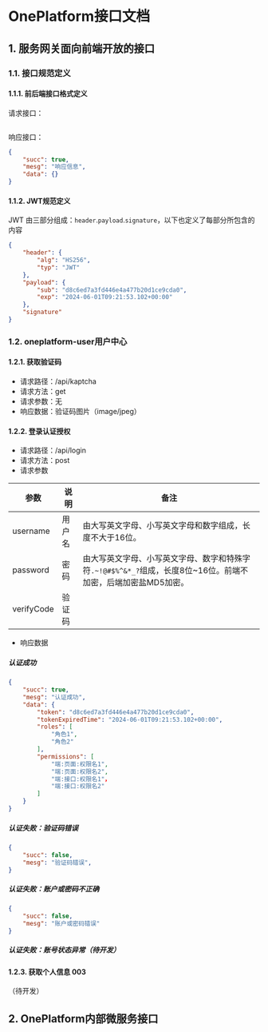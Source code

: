 # OnePlatform接口文档

## 1. 服务网关面向前端开放的接口

### 1.1. 接口规范定义

#### 1.1.1. 前后端接口格式定义

请求接口：

```json

```

响应接口：

```json
{
    "succ": true,
    "mesg": "响应信息",
    "data": {}
}
```

#### 1.1.2. JWT规范定义

JWT 由三部分组成：`header`.`payload`.`signature`，以下也定义了每部分所包含的内容

```json
{
    "header": {
        "alg": "HS256",
        "typ": "JWT"
    },
    "payload": {
        "sub": "d8c6ed7a3fd446e4a477b20d1ce9cda0",
        "exp": "2024-06-01T09:21:53.102+00:00"
    },
    "signature"
}
```

### 1.2. oneplatform-user用户中心

#### 1.2.1. 获取验证码

- 请求路径：/api/kaptcha
- 请求方法：get
- 请求参数：无
- 响应数据：验证码图片（image/jpeg）

#### 1.2.2. 登录认证授权

- 请求路径：/api/login
- 请求方法：post
- 请求参数

| 参数       | 说明   | 备注                                                         |
| ---------- | ------ | ------------------------------------------------------------ |
| username   | 用户名 | 由大写英文字母、小写英文字母和数字组成，长度不大于16位。     |
| password   | 密码   | 由大写英文字母、小写英文字母、数字和特殊字符`.~!@#$%^&*_?`组成，长度8位~16位。前端不加密，后端加密盐MD5加密。 |
| verifyCode | 验证码 |                                                              |

- 响应数据

##### 认证成功

```json
{
    "succ": true,
    "mesg": "认证成功",
    "data": {
        "token": "d8c6ed7a3fd446e4a477b20d1ce9cda0",
        "tokenExpiredTime": "2024-06-01T09:21:53.102+00:00",
        "roles": [
        	"角色1",
            "角色2"
        ],
        "permissions": [
            "端:页面:权限名1",
            "端:页面:权限名2",
            "端:接口:权限名1"，
            "端:接口:权限名2"
        ]
    }
}
```

##### 认证失败：验证码错误

```json
{
    "succ": false,
    "mesg": "验证码错误",
}
```

##### 认证失败：账户或密码不正确

```json
{
    "succ": false,
    "mesg": "账户或密码错误"
}
```

##### 认证失败：账号状态异常（待开发）

#### 1.2.3. 获取个人信息 003

（待开发）

## 2. OnePlatform内部微服务接口



